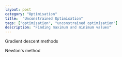 ```yaml
---
layout: post
category: "Optimisation"
title:  "Unconstrained Optimisation"
tags: ["optimisation", "unconstrained optimisation"]
description: "Finding maximum and minimum values"
---
```


Gradient descent methods

Newton's method
